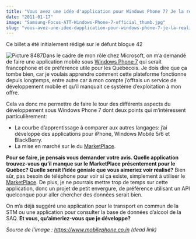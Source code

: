 ```yaml
---
title: "Vous avez une idée d'application pour Windows Phone 7? Je la réalise!"
date: "2011-01-17"
image: "Samsung-Focus-ATT-Windows-Phone-7-official_thumb.jpg"
slug: "vous-avez-une-idee-dapplication-pour-windows-phone-7-je-la-realise"
---
```


Ce billet a été initialement rédigé sur le défunt blogue 42

![Picture 8487](images/Samsung-Focus-ATT-Windows-Phone-7-official_thumb.jpg "Picture 8487")Dans le cadre de mon rôle chez Microsoft, on m’a demandé de faire une application mobile sous [Windows Phone 7](https://www.microsoft.com/windowsphone/fr-ca/default.aspx) qui serait francophone et de préférence utile pour les Québécois. Je dois dire que ça tombe bien, car je voulais apprendre comment cette plateforme fonctionne depuis longtemps, entre autre car à mon compte j’offrais un service de développement mobile et qu’il manquait ce système d’exploitation à mon offre.

Cela va donc me permettre de faire le tour des différents aspects du développement sous Windows Phone 7 dont deux points qui m’intéressent particulièrement:

- La courbe d’apprentissage à comparer aux autres langages: j’ai développé des applications pour iPhone, Windows Mobile 5/6 et BlackBerry.
- La mise en marché sur le du [MarketPlace](https://www.microsoft.com/windowsphone/en-ca/apps/default.aspx).

**Pour se faire, je pensais vous demander votre avis. Quelle application trouvez-vous qu’il manque sur le MarketPlace présentement pour le Québec? Quelle serait l’idée géniale que vous aimeriez voir réalisé?** Bien sûr, pas besoin de téléphone pour voir si ça existe, simplement à utiliser le [MarketPlace](https://www.microsoft.com/windowsphone/en-ca/apps/default.aspx). De plus, je ne pourrais mettre trop de temps sur cette application, donc un projet de petit envergure, de préférence utilisant un API quelconque pour aller chercher des données serait bien.

On m’a déjà suggéré une application pour le transport en commun de la STM ou une application pour consulter la base de données d’alcool de la SAQ. **Et vous, qu’aimeriez-vous que je développe?**

_Source de l’image :_ _https://www.mobilephone.co.in (dead link)_
